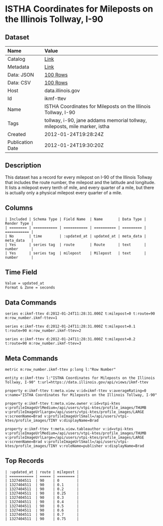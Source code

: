 # ISTHA Coordinates for Mileposts on the Illinois Tollway, I-90

## Dataset

| Name | Value |
| :--- | :---- |
| Catalog | [Link](https://catalog.data.gov/dataset/istha-coordinates-for-mileposts-on-the-illinois-tollway-i-90-f1254) |
| Metadata | [Link](https://data.illinois.gov/api/views/ikmf-ttev) |
| Data: JSON | [100 Rows](https://data.illinois.gov/api/views/ikmf-ttev/rows.json?max_rows=100) |
| Data: CSV | [100 Rows](https://data.illinois.gov/api/views/ikmf-ttev/rows.csv?max_rows=100) |
| Host | data.illinois.gov |
| Id | ikmf-ttev |
| Name | ISTHA Coordinates for Mileposts on the Illinois Tollway, I-90 |
| Tags | tollway, i-90, jane addams memorial tollway, mileposts, mile marker, istha |
| Created | 2012-01-24T19:28:24Z |
| Publication Date | 2012-01-24T19:30:20Z |

## Description

This dataset has a record for every milepost on I-90 of the Illinois Tollway that includes the route number, the milepost and the latitude and longitude. It lists a milepost every tenth of mile, and every quarter of a mile, but there is actually only a physical milepost every quarter of a mile.

## Columns

```ls
| Included | Schema Type | Field Name  | Name       | Data Type | Render Type |
| ======== | =========== | =========== | ========== | ========= | =========== |
| No       | time        | :updated_at | updated_at | meta_data | meta_data   |
| Yes      | series tag  | route       | Route      | text      | number      |
| Yes      | series tag  | milepost    | Milepost   | text      | number      |
```

## Time Field

```ls
Value = updated_at
Format & Zone = seconds
```

## Data Commands

```ls
series e:ikmf-ttev d:2012-01-24T11:28:31.000Z t:milepost=0 t:route=90 m:row_number.ikmf-ttev=1

series e:ikmf-ttev d:2012-01-24T11:28:31.000Z t:milepost=0.1 t:route=90 m:row_number.ikmf-ttev=2

series e:ikmf-ttev d:2012-01-24T11:28:31.000Z t:milepost=0.2 t:route=90 m:row_number.ikmf-ttev=3
```

## Meta Commands

```ls
metric m:row_number.ikmf-ttev p:long l:"Row Number"

entity e:ikmf-ttev l:"ISTHA Coordinates for Mileposts on the Illinois Tollway, I-90" t:url=https://data.illinois.gov/api/views/ikmf-ttev

property e:ikmf-ttev t:meta.view v:id=ikmf-ttev v:averageRating=0 v:name="ISTHA Coordinates for Mileposts on the Illinois Tollway, I-90"

property e:ikmf-ttev t:meta.view.owner v:id=vtpi-ktes v:profileImageUrlMedium=/api/users/vtpi-ktes/profile_images/THUMB v:profileImageUrlLarge=/api/users/vtpi-ktes/profile_images/LARGE v:screenName=Brad v:profileImageUrlSmall=/api/users/vtpi-ktes/profile_images/TINY v:displayName=Brad

property e:ikmf-ttev t:meta.view.tableauthor v:id=vtpi-ktes v:profileImageUrlMedium=/api/users/vtpi-ktes/profile_images/THUMB v:profileImageUrlLarge=/api/users/vtpi-ktes/profile_images/LARGE v:screenName=Brad v:profileImageUrlSmall=/api/users/vtpi-ktes/profile_images/TINY v:roleName=publisher v:displayName=Brad
```

## Top Records

```ls
| :updated_at | route | milepost | 
| =========== | ===== | ======== | 
| 1327404511  | 90    | 0        | 
| 1327404511  | 90    | 0.1      | 
| 1327404511  | 90    | 0.2      | 
| 1327404511  | 90    | 0.25     | 
| 1327404511  | 90    | 0.3      | 
| 1327404511  | 90    | 0.4      | 
| 1327404511  | 90    | 0.5      | 
| 1327404511  | 90    | 0.6      | 
| 1327404511  | 90    | 0.7      | 
| 1327404511  | 90    | 0.75     | 
```